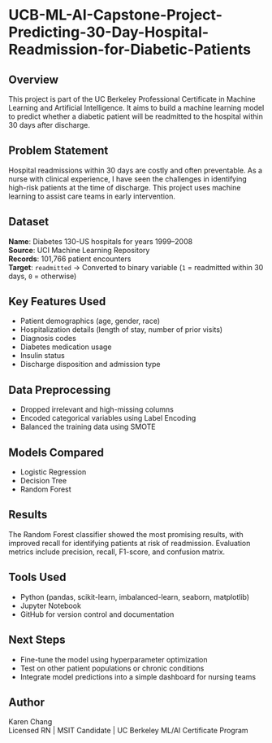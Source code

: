 # UCB-ML-AI-Capstone-Project-Predicting-30-Day-Hospital-Readmission-for-Diabetic-Patients

## Overview
This project is part of the UC Berkeley Professional Certificate in Machine Learning and Artificial Intelligence. It aims to build a machine learning model to predict whether a diabetic patient will be readmitted to the hospital within 30 days after discharge.

## Problem Statement
Hospital readmissions within 30 days are costly and often preventable. As a nurse with clinical experience, I have seen the challenges in identifying high-risk patients at the time of discharge. This project uses machine learning to assist care teams in early intervention.

## Dataset
**Name**: Diabetes 130-US hospitals for years 1999–2008  
**Source**: UCI Machine Learning Repository  
**Records**: 101,766 patient encounters  
**Target**: `readmitted` → Converted to binary variable (`1` = readmitted within 30 days, `0` = otherwise)

## Key Features Used
- Patient demographics (age, gender, race)
- Hospitalization details (length of stay, number of prior visits)
- Diagnosis codes
- Diabetes medication usage
- Insulin status
- Discharge disposition and admission type

## Data Preprocessing
- Dropped irrelevant and high-missing columns
- Encoded categorical variables using Label Encoding
- Balanced the training data using SMOTE

## Models Compared
- Logistic Regression
- Decision Tree
- Random Forest

## Results
The Random Forest classifier showed the most promising results, with improved recall for identifying patients at risk of readmission. Evaluation metrics include precision, recall, F1-score, and confusion matrix.

## Tools Used
- Python (pandas, scikit-learn, imbalanced-learn, seaborn, matplotlib)
- Jupyter Notebook
- GitHub for version control and documentation

## Next Steps
- Fine-tune the model using hyperparameter optimization
- Test on other patient populations or chronic conditions
- Integrate model predictions into a simple dashboard for nursing teams

## Author
Karen Chang  
Licensed RN | MSIT Candidate | UC Berkeley ML/AI Certificate Program
